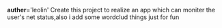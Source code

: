 __auther__='leolin'
Create this project to realize an app which can moniter the user's net status,also i add some wordclud things just for fun